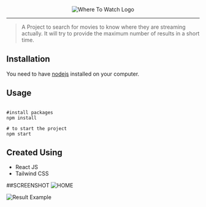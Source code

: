 <p align="center">
    <img src="https://iili.io/cDBip2.md.png" alt="Where To Watch Logo">
</p> <hr>

> A Project to search for movies to know where they are streaming actually. It will try to provide the maximum number of results in a short time.

## Installation

You need to have [nodejs](https://nodejs.org/en/download/) installed on your computer.

## Usage
```react

#install packages
npm install

# to start the project
npm start

```


## Created Using

* React JS
* Tailwind CSS

##SCREENSHOT
![HOME](https://iili.io/cD0FJ2.md.png)

![Result Example](https://iili.io/cD1cpS.md.png)


